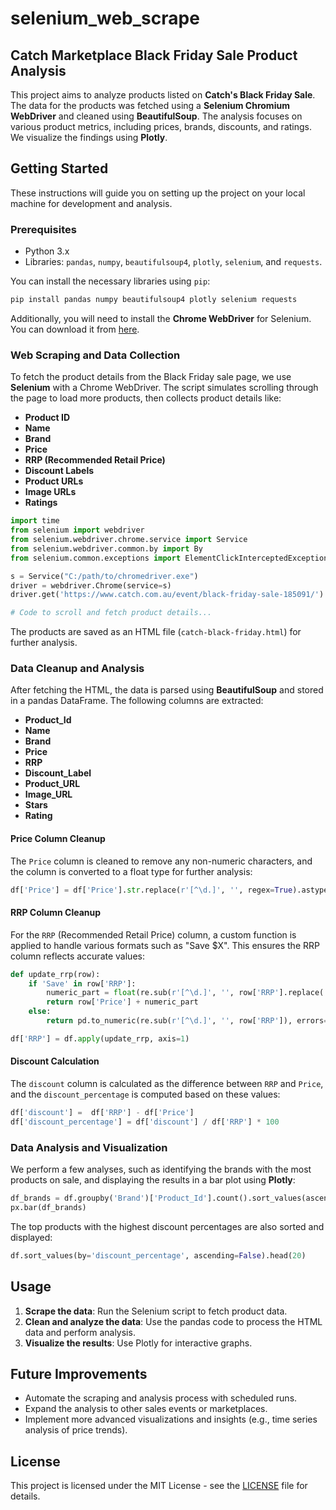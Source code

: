 # selenium_web_scrape

## Catch Marketplace Black Friday Sale Product Analysis

This project aims to analyze products listed on **Catch's Black Friday Sale**. The data for the products was fetched using a **Selenium Chromium WebDriver** and cleaned using **BeautifulSoup**. The analysis focuses on various product metrics, including prices, brands, discounts, and ratings. We visualize the findings using **Plotly**.

## Getting Started

These instructions will guide you on setting up the project on your local machine for development and analysis.

### Prerequisites

- Python 3.x
- Libraries: `pandas`, `numpy`, `beautifulsoup4`, `plotly`, `selenium`, and `requests`.

You can install the necessary libraries using `pip`:

```bash
pip install pandas numpy beautifulsoup4 plotly selenium requests
```

Additionally, you will need to install the **Chrome WebDriver** for Selenium. You can download it from [here](https://sites.google.com/a/chromium.org/chromedriver/downloads).

### Web Scraping and Data Collection

To fetch the product details from the Black Friday sale page, we use **Selenium** with a Chrome WebDriver. The script simulates scrolling through the page to load more products, then collects product details like:

- **Product ID**
- **Name**
- **Brand**
- **Price**
- **RRP (Recommended Retail Price)**
- **Discount Labels**
- **Product URLs**
- **Image URLs**
- **Ratings**

```python
import time
from selenium import webdriver
from selenium.webdriver.chrome.service import Service
from selenium.webdriver.common.by import By
from selenium.common.exceptions import ElementClickInterceptedException

s = Service("C:/path/to/chromedriver.exe")
driver = webdriver.Chrome(service=s)
driver.get('https://www.catch.com.au/event/black-friday-sale-185091/')

# Code to scroll and fetch product details...
```

The products are saved as an HTML file (`catch-black-friday.html`) for further analysis.

### Data Cleanup and Analysis

After fetching the HTML, the data is parsed using **BeautifulSoup** and stored in a pandas DataFrame. The following columns are extracted:

- **Product_Id**
- **Name**
- **Brand**
- **Price**
- **RRP**
- **Discount_Label**
- **Product_URL**
- **Image_URL**
- **Stars**
- **Rating**

#### Price Column Cleanup

The `Price` column is cleaned to remove any non-numeric characters, and the column is converted to a float type for further analysis:

```python
df['Price'] = df['Price'].str.replace(r'[^\d.]', '', regex=True).astype(float)
```

#### RRP Column Cleanup

For the `RRP` (Recommended Retail Price) column, a custom function is applied to handle various formats such as "Save $X". This ensures the RRP column reflects accurate values:

```python
def update_rrp(row):
    if 'Save' in row['RRP']:
        numeric_part = float(re.sub(r'[^\d.]', '', row['RRP'].replace('Save $', '').strip()))
        return row['Price'] + numeric_part
    else:
        return pd.to_numeric(re.sub(r'[^\d.]', '', row['RRP']), errors='coerce')

df['RRP'] = df.apply(update_rrp, axis=1)
```

#### Discount Calculation

The `discount` column is calculated as the difference between `RRP` and `Price`, and the `discount_percentage` is computed based on these values:

```python
df['discount'] =  df['RRP'] - df['Price']
df['discount_percentage'] = df['discount'] / df['RRP'] * 100
```

### Data Analysis and Visualization

We perform a few analyses, such as identifying the brands with the most products on sale, and displaying the results in a bar plot using **Plotly**:

```python
df_brands = df.groupby('Brand')['Product_Id'].count().sort_values(ascending=False).head(10)
px.bar(df_brands)
```

The top products with the highest discount percentages are also sorted and displayed:

```python
df.sort_values(by='discount_percentage', ascending=False).head(20)
```

## Usage

1. **Scrape the data**: Run the Selenium script to fetch product data.
2. **Clean and analyze the data**: Use the pandas code to process the HTML data and perform analysis.
3. **Visualize the results**: Use Plotly for interactive graphs.

## Future Improvements

- Automate the scraping and analysis process with scheduled runs.
- Expand the analysis to other sales events or marketplaces.
- Implement more advanced visualizations and insights (e.g., time series analysis of price trends).

## License

This project is licensed under the MIT License - see the [LICENSE](LICENSE) file for details.
